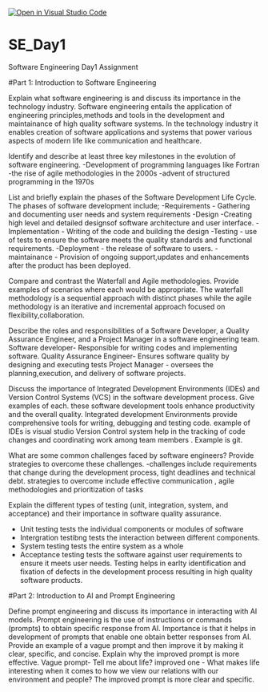 [![Open in Visual Studio Code](https://classroom.github.com/assets/open-in-vscode-2e0aaae1b6195c2367325f4f02e2d04e9abb55f0b24a779b69b11b9e10269abc.svg)](https://classroom.github.com/online_ide?assignment_repo_id=18390594&assignment_repo_type=AssignmentRepo)
# SE_Day1
Software Engineering Day1 Assignment

#Part 1: Introduction to Software Engineering

Explain what software engineering is and discuss its importance in the technology industry.
    Software engineering entails the application of engineering principles,methods and tools in the development and maintainance of high quality software systems.
    In the technology industry it enables creation of software applications and systems that power various aspects of modern life like communication and healthcare.

Identify and describe at least three key milestones in the evolution of software engineering.
   -Development of programming languages like Fortran
   -the rise of agile methodologies in the 2000s
   -advent of structured programming in the 1970s


List and briefly explain the phases of the Software Development Life Cycle.
   The phases of software development include;
   -Requirements - Gathering and documenting user needs and system requirements
   -Design -Creating high level and detailed designsof software architecture and user interface.
   -Implementation - Writing of the code and building the design
   -Testing - use of tests to ensure the software meets the quality standards and functional requirements.
   -Deployment - the release of software to users.
   -maintainance - Provision of ongoing support,updates and enhancements after the product has been deployed. 


Compare and contrast the Waterfall and Agile methodologies. Provide examples of scenarios where each would be appropriate.
The waterfall methodology is a sequential approach with distinct phases while the agile methodology is an iterative and incremental approach focused on flexibility,collaboration.


Describe the roles and responsibilities of a Software Developer, a Quality Assurance Engineer, and a Project Manager in a software engineering team.
      Software developer- Responsible for writing codes and implementing software.
      Quality Assurance Engineer- Ensures software quality by designing and executing tests
      Project Manager - oversees the planning,execution, and delivery of software projects. 

Discuss the importance of Integrated Development Environments (IDEs) and Version Control Systems (VCS) in the software development process. Give examples of each.
     these software development tools enhance productivity and the overall quality.
    Integrated development Environments provide comprehensive tools for writing, debugging and testing code. example of IDEs is visual studio
    Version Control system  help in the tracking of code changes  and coordinating work among team members . Example is git.


What are some common challenges faced by software engineers? Provide strategies to overcome these challenges.
    -challenges include requirements that change during the development process, tight deadlines and technical debt.
    strategies to overcome include effective communication , agile methodologies and prioritization of tasks

Explain the different types of testing (unit, integration, system, and acceptance) and their importance in software quality assurance.
   - Unit testing tests the individual components or modules of software
   - Intergration testibng tests the interaction between different components.
   - System testing tests the entire system as a whole
   - Acceptance testing tests the software against user requirements to ensure it meets user needs.
Testing helps in earlty identification and fixation of defects in the development process resulting in high quality software products.


#Part 2: Introduction to AI and Prompt Engineering


Define prompt engineering and discuss its importance in interacting with AI models.
   Prompt engineering is the use of instructions or commands (prompts) to obtain specific response from AI.
   Importance is that it helps in development of prompts that enable one obtain better responses from AI.
Provide an example of a vague prompt and then improve it by making it clear, specific, and concise. Explain why the improved prompt is more effective.
Vague prompt- Tell me about life?
improved one - What makes life interesting when it comes to how we view our relations with our environment and people?
The improved prompt is more clear and specific.
